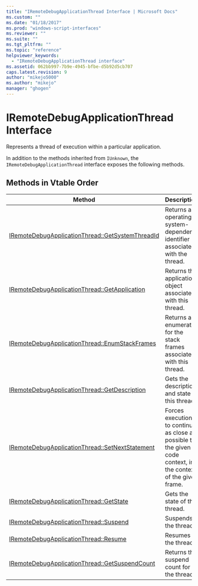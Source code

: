 ```yaml
---
title: "IRemoteDebugApplicationThread Interface | Microsoft Docs"
ms.custom: ""
ms.date: "01/18/2017"
ms.prod: "windows-script-interfaces"
ms.reviewer: ""
ms.suite: ""
ms.tgt_pltfrm: ""
ms.topic: "reference"
helpviewer_keywords: 
  - "IRemoteDebugApplicationThread interface"
ms.assetid: 062bb997-7b9e-4945-bfbe-d5b92d5cb707
caps.latest.revision: 9
author: "mikejo5000"
ms.author: "mikejo"
manager: "ghogen"
---
```

# IRemoteDebugApplicationThread Interface
Represents a thread of execution within a particular application.  
  
 In addition to the methods inherited from `IUnknown`, the `IRemoteDebugApplicationThread` interface exposes the following methods.  
  
## Methods in Vtable Order  
  
|Method|Description|  
|------------|-----------------|  
|[IRemoteDebugApplicationThread::GetSystemThreadId](../../winscript/reference/iremotedebugapplicationthread-getsystemthreadid.md)|Returns an operating system-dependent identifier associated with the thread.|  
|[IRemoteDebugApplicationThread::GetApplication](../../winscript/reference/iremotedebugapplicationthread-getapplication.md)|Returns the application object associated with this thread.|  
|[IRemoteDebugApplicationThread::EnumStackFrames](../../winscript/reference/iremotedebugapplicationthread-enumstackframes.md)|Returns an enumerator for the stack frames associated with this thread.|  
|[IRemoteDebugApplicationThread::GetDescription](../../winscript/reference/iremotedebugapplicationthread-getdescription.md)|Gets the description and state of this thread.|  
|[IRemoteDebugApplicationThread::SetNextStatement](../../winscript/reference/iremotedebugapplicationthread-setnextstatement.md)|Forces execution to continue as close as possible to the given code context, in the context of the given frame.|  
|[IRemoteDebugApplicationThread::GetState](../../winscript/reference/iremotedebugapplicationthread-getstate.md)|Gets the state of this thread.|  
|[IRemoteDebugApplicationThread::Suspend](../../winscript/reference/iremotedebugapplicationthread-suspend.md)|Suspends the thread.|  
|[IRemoteDebugApplicationThread::Resume](../../winscript/reference/iremotedebugapplicationthread-resume.md)|Resumes the thread.|  
|[IRemoteDebugApplicationThread::GetSuspendCount](../../winscript/reference/iremotedebugapplicationthread-getsuspendcount.md)|Returns the suspend count for the thread.|